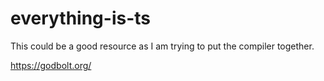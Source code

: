 # everything-is-ts

This could be a good resource as I am trying to put the compiler together.

https://godbolt.org/
